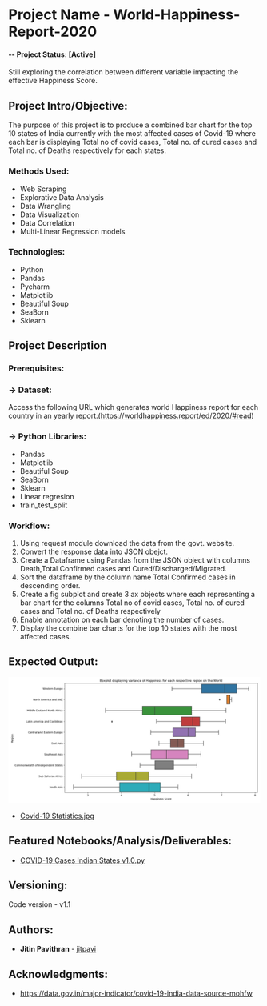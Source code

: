 # Project Name -  World-Happiness-Report-2020 
#### -- Project Status: [Active]
Still exploring the correlation between different variable impacting the effective Happiness Score.

## Project Intro/Objective:
The purpose of this project is to produce a combined bar chart for the top 10 states of India currently with the most affected cases of Covid-19 where each bar is displaying Total no of covid cases, Total no. of cured cases and Total no. of Deaths respectively for each states.

### Methods Used:
* Web Scraping
* Explorative Data Analysis
* Data Wrangling
* Data Visualization
* Data Correlation
* Multi-Linear Regression models

### Technologies:
* Python
* Pandas
* Pycharm
* Matplotlib
* Beautiful Soup
* SeaBorn
* Sklearn

## Project Description

### Prerequisites: 
  ### -> Dataset:
  Access the following URL which generates world Happiness report for each country in an yearly report.(https://worldhappiness.report/ed/2020/#read)
  
  ### -> Python Libraries:
  * Pandas
  * Matplotlib
  * Beautiful Soup
  * SeaBorn
  * Sklearn
  * Linear regresion
  * train_test_split

### Workflow:
1. Using request module download the data from the govt. website.
2. Convert the response data into JSON obejct.
3. Create a Dataframe using Pandas from the JSON object with columns Death,Total Confirmed cases and Cured/Discharged/Migrated.
4. Sort the dataframe by the column name Total Confirmed cases in descending order.
5. Create a fig subplot and create 3 ax objects where each representing a bar chart for the columns  Total no of covid cases, Total no. of cured cases and Total no. of Deaths respectively
6. Enable annotation on each bar denoting the number of cases.
7. Display the combine bar charts for the top 10 states with the most affected cases.

## Expected Output:

![WHR-BoxPlat image](https://github.com/jitpavi/World-Happiness-Report---2020/blob/master/WHR-BoxPlot.jpg)

* [Covid-19 Statistics.jpg](https://github.com/jitpavi/Covid-19-Cases-in-States-of-India/blob/master/Covid-19%20Statistics.jpg)

## Featured Notebooks/Analysis/Deliverables:

* [COVID-19 Cases Indian States v1.0.py](https://github.com/jitpavi/Covid-19-Cases-in-States-of-India/blob/master/COVID-19%20Cases%20Indian%20States%20v1.0.py)

## Versioning:

Code version - v1.1

## Authors:

* **Jitin Pavithran** - [jitpavi](https://github.com/jitpavi)

## Acknowledgments:

* https://data.gov.in/major-indicator/covid-19-india-data-source-mohfw
